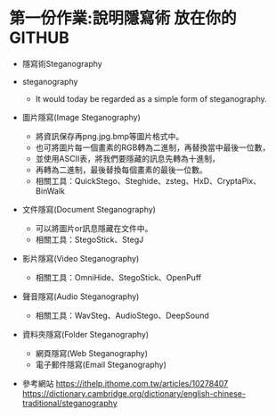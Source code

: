 # 第一份作業:說明隱寫術 放在你的GITHUB
- 隱寫術Steganography
- steganography
  - It would today be regarded as a simple form of steganography.

- 圖片隱寫(Image Steganography)
  - 將資訊保存再png.jpg.bmp等圖片格式中。
  - 也可將圖片每一個畫素的RGB轉為二進制，再替換當中最後一位數，
  - 並使用ASCII表，將我們要隱藏的訊息先轉為十進制，
  - 再轉為二進制，最後替換每個畫素的最後一位數。
  - 相關工具：QuickStego、Steghide、zsteg、HxD、CryptaPix、BinWalk

- 文件隱寫(Document Steganography)
  - 可以將圖片or訊息隱藏在文件中。
  - 相關工具：StegoStick、StegJ

- 影片隱寫(Video Steganography)
  - 相關工具：OmniHide、StegoStick、OpenPuff

- 聲音隱寫(Audio Steganography)
  - 相關工具：WavSteg、AudioStego、DeepSound

- 資料夾隱寫(Folder Steganography)
  - 網頁隱寫(Web Steganography)
  - 電子郵件隱寫(Email Steganography)
 
- 參考網站 https://ithelp.ithome.com.tw/articles/10278407 https://dictionary.cambridge.org/dictionary/english-chinese-traditional/steganography
